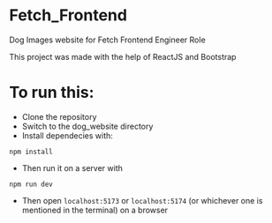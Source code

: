 # Fetch_Frontend
Dog Images website for Fetch Frontend Engineer Role

This project was made with the help of ReactJS and Bootstrap

# To run this: 

- Clone the repository
- Switch to the dog_website directory
- Install dependecies with:
```
npm install
```

- Then run it on a server with
```
npm run dev
```
- Then open ```localhost:5173``` or ```localhost:5174``` (or whichever one is mentioned in the terminal) on a browser
